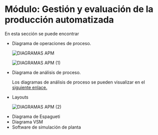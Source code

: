 # Módulo: Gestión y evaluación de la producción automatizada

En esta sección se puede encontrar
<ul>
  <li> Diagrama de operaciones de proceso. </li>
  
  ![DIAGRAMAS APM](https://github.com/user-attachments/assets/e3d41216-7699-4aba-9d1c-d40f800368bb)

  ![DIAGRAMAS APM (1)](https://github.com/user-attachments/assets/5292fd2b-3139-4029-a4e9-02d2594de62c)

  <li> Diagrama de análisis de proceso.</li>

  Los diagramas de análisis de proceso se pueden visualizar en el [siguiente enlace.](https://docs.google.com/document/d/1aUp_YgVJHbEZInIFsLJUMVwwGUu5Rn2-zNvv4G0EORY/edit?usp=sharing)
  
  <li> Layouts </li>
  
  ![DIAGRAMAS APM (2)](https://github.com/user-attachments/assets/249f4e15-c022-46fd-9a4e-e8a2a6cf3760)

  <li> Diagrama de Espagueti </li>
  <li> Diagrama VSM </li>
  <li> Software de simulación de planta </li>
</ul>
